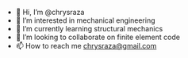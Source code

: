 - 👋 Hi, I’m @chrysraza
- 👀 I’m interested in mechanical engineering
- 🌱 I’m currently learning structural mechanics
- 💞️ I’m looking to collaborate on finite element code
- 📫 How to reach me chrysraza@gmail.com
<!---
chrysraza/chrysraza is a ✨ special ✨ repository because its `README.md` (this file) appears on your GitHub profile.
You can click the Preview link to take a look at your changes.
--->
